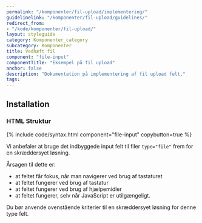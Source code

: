 ```yaml
---
permalink: "/komponenter/fil-upload/implementering/"
guidelinelink: "/komponenter/fil-upload/guidelines/"
redirect_from:
- "/kode/komponenter/fil-upload/"
layout: styleguide
category: Komponenter_category
subcategory: Komponenter
title: Vedhæft fil
component: "file-input"
componentTitle: "Eksempel på fil upload"
anchor: false
description: "Dokumentation på implementering af fil upload felt."
tags:
---
```


## Installation

### HTML Struktur

{% include code/syntax.html component="file-input" copybutton=true %}

Vi anbefaler at bruge det indbyggede input felt til filer `type="file"` frem for en skræddersyet løsning.

Årsagen til dette er:

- at feltet får fokus, når man navigerer ved brug af tastaturet
- at feltet fungerer ved brug af tastatur
- at feltet fungerer ved brug af hjælpemidler
- at feltet fungerer, selv når JavaScript er utilgængeligt.

Du bør anvende ovenstående kriterier til en skræddersyet løsning for denne type felt.
